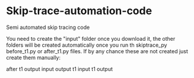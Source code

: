 # Skip-trace-automation-code
Semi automated skip tracing code

You need to create the "input" folder once you download it, the other folders will be created automatically once you run th skiptrace_py before_t1.py or after_t1.py files. If by any chance these are not created just create them manually:

after t1 output
input
output
t1 input
t1 output

